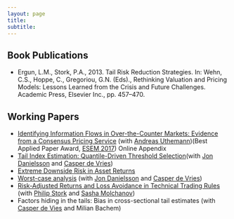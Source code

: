 ```yaml
---
layout: page
title: 
subtitle:
---
```


## Book Publications
+ Ergun, L.M., Stork, P.A., 2013. Tail Risk Reduction Strategies. In: Wehn, C.S., Hoppe, C., Gregoriou, G.N. (Eds)., Rethinking Valuation and Pricing Models: Lessons Learned from the Crisis and Future Challenges. Academic Press, Elsevier Inc., pp. 457–470.

## Working Papers
+ [Identifying Information Flows in Over-the-Counter Markets: Evidence from a Consensus Pricing Service](Files/Papers/Ergun_HigherOrderBeliefs.pdf) \(with [Andreas Uthemann](https://authe.github.io/)\)\(Best Applied Paper Award, [ESEM 2017](https://www.econometricsociety.org/content/2017-econometric-society-european-meeting-awards)\) Online Appendix
+ [Tail Index Estimation: Quantile-Driven Threshold Selection](Files/Papers/LerbyTailIndexEstimation.pdf)\(with [Jon Danielsson](https://www.modelsandrisk.org/JonDanielsson/) and [Casper de Vries](https://personal.eur.nl/cdevries/)\)
+ [Extreme Downside Risk in Asset Returns](Files/Papers/DisasterRisk.pdf)
+ [Worst-case analysis](Files/Papers/WorstCaseAnalysis.pdf) \(with [Jon Danielsson](https://www.modelsandrisk.org/JonDanielsson/) and [Casper de Vries](https://personal.eur.nl/cdevries/)\)
+ [Risk-Adjusted Returns and Loss Avoidance in Technical Trading Rules](Files/Papers/TechTradingStrategy.pdf) \(with [Philip Stork](https://research.vu.nl/en/persons/philip-stork) and [Sasha Molchanov](https://www.massey.ac.nz/massey/expertise/profile.cfm?stref=507930)\)
+ Factors hiding in the tails: Bias in cross-sectional tail estimates \(with [Casper de Vies](https://personal.eur.nl/cdevries/) and Milian Bachem\)
